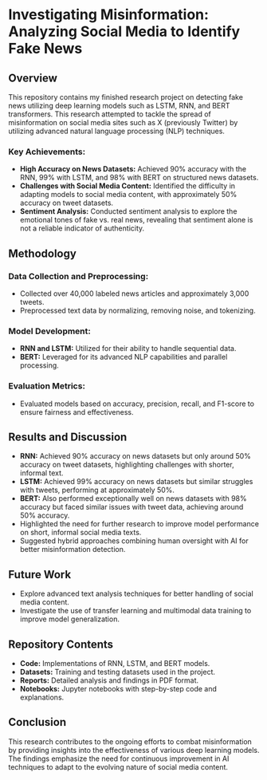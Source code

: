 # Investigating Misinformation: Analyzing Social Media to Identify Fake News

## Overview
This repository contains my finished research project on detecting fake news utilizing deep learning models such as LSTM, RNN, and BERT transformers. This research attempted to tackle the spread of misinformation on social media sites such as X (previously Twitter) by utilizing advanced natural language processing (NLP) techniques.

### Key Achievements:
- **High Accuracy on News Datasets:** Achieved 90% accuracy with the RNN, 99% with LSTM, and 98% with BERT on structured news datasets.
- **Challenges with Social Media Content:** Identified the difficulty in adapting models to social media content, with approximately 50% accuracy on tweet datasets.
- **Sentiment Analysis:** Conducted sentiment analysis to explore the emotional tones of fake vs. real news, revealing that sentiment alone is not a reliable indicator of authenticity.

## Methodology
### Data Collection and Preprocessing:
- Collected over 40,000 labeled news articles and approximately 3,000 tweets.
- Preprocessed text data by normalizing, removing noise, and tokenizing.

### Model Development:
- **RNN and LSTM:** Utilized for their ability to handle sequential data.
- **BERT:** Leveraged for its advanced NLP capabilities and parallel processing.

### Evaluation Metrics:
- Evaluated models based on accuracy, precision, recall, and F1-score to ensure fairness and effectiveness.

## Results and Discussion
- **RNN:** Achieved 90% accuracy on news datasets but only around 50% accuracy on tweet datasets, highlighting challenges with shorter, informal text.
- **LSTM:** Achieved 99% accuracy on news datasets but similar struggles with tweets, performing at approximately 50%.
- **BERT:** Also performed exceptionally well on news datasets with 98% accuracy but faced similar issues with tweet data, achieving around 50% accuracy.
- Highlighted the need for further research to improve model performance on short, informal social media texts.
- Suggested hybrid approaches combining human oversight with AI for better misinformation detection.

## Future Work
- Explore advanced text analysis techniques for better handling of social media content.
- Investigate the use of transfer learning and multimodal data training to improve model generalization.

## Repository Contents
- **Code:** Implementations of RNN, LSTM, and BERT models.
- **Datasets:** Training and testing datasets used in the project.
- **Reports:** Detailed analysis and findings in PDF format.
- **Notebooks:** Jupyter notebooks with step-by-step code and explanations.

## Conclusion
This research contributes to the ongoing efforts to combat misinformation by providing insights into the effectiveness of various deep learning models. The findings emphasize the need for continuous improvement in AI techniques to adapt to the evolving nature of social media content.
